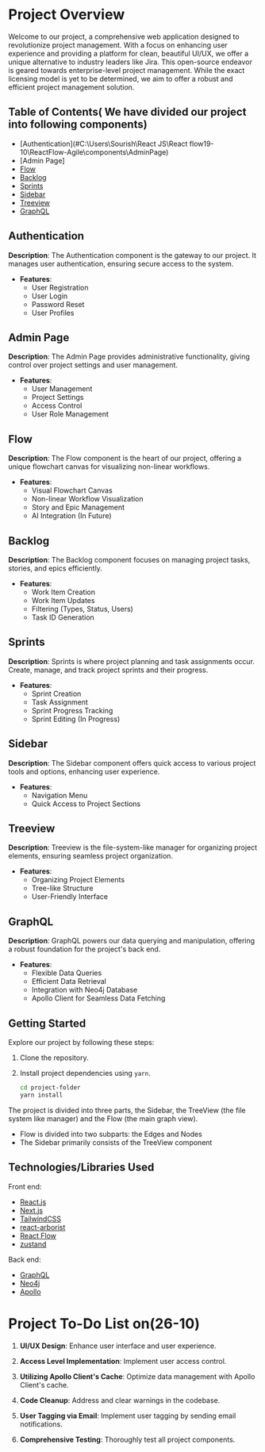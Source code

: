 # Project Overview

Welcome to our project, a comprehensive web application designed to revolutionize project management. With a focus on enhancing user experience and providing a platform for clean, beautiful UI/UX, we offer a unique alternative to industry leaders like Jira. This open-source endeavor is geared towards enterprise-level project management. While the exact licensing model is yet to be determined, we aim to offer a robust and efficient project management solution.

## Table of Contents( We have divided our project into following components)

- [Authentication](#C:\Users\Sourish\React JS\React flow19-10\ReactFlow-Agile\components\AdminPage)
- [Admin Page]
- [Flow](#flow)
- [Backlog](#backlog)
- [Sprints](#sprints)
- [Sidebar](#sidebar)
- [Treeview](#treeview)
- [GraphQL](#graphql)

## Authentication

**Description**: The Authentication component is the gateway to our project. It manages user authentication, ensuring secure access to the system.

- **Features**:
  - User Registration
  - User Login
  - Password Reset
  - User Profiles

## Admin Page

**Description**: The Admin Page provides administrative functionality, giving control over project settings and user management.

- **Features**:
  - User Management
  - Project Settings
  - Access Control
  - User Role Management

## Flow

**Description**: The Flow component is the heart of our project, offering a unique flowchart canvas for visualizing non-linear workflows.

- **Features**:
  - Visual Flowchart Canvas
  - Non-linear Workflow Visualization
  - Story and Epic Management
  - AI Integration (In Future)

## Backlog

**Description**: The Backlog component focuses on managing project tasks, stories, and epics efficiently.

- **Features**:
  - Work Item Creation
  - Work Item Updates
  - Filtering (Types, Status, Users)
  - Task ID Generation

## Sprints

**Description**: Sprints is where project planning and task assignments occur. Create, manage, and track project sprints and their progress.

- **Features**:
  - Sprint Creation
  - Task Assignment
  - Sprint Progress Tracking
  - Sprint Editing (In Progress)

## Sidebar

**Description**: The Sidebar component offers quick access to various project tools and options, enhancing user experience.

- **Features**:
  - Navigation Menu
  - Quick Access to Project Sections

## Treeview

**Description**: Treeview is the file-system-like manager for organizing project elements, ensuring seamless project organization.

- **Features**:
  - Organizing Project Elements
  - Tree-like Structure
  - User-Friendly Interface

## GraphQL

**Description**: GraphQL powers our data querying and manipulation, offering a robust foundation for the project's back end.

- **Features**:
  - Flexible Data Queries
  - Efficient Data Retrieval
  - Integration with Neo4j Database
  - Apollo Client for Seamless Data Fetching

## Getting Started

Explore our project by following these steps:

1. Clone the repository.
2. Install project dependencies using `yarn`.

   ```bash
   cd project-folder
   yarn install

The project is divided into three parts, the Sidebar, the TreeView (the file system like manager) and the Flow (the main graph view).

- Flow is divided into two subparts: the Edges and Nodes
- The Sidebar primarily consists of the TreeView component

## Technologies/Libraries Used

Front end:

- [React.js](https://reactjs.org)
- [Next.js](https://nextjs.org)
- [TailwindCSS](https://tailwindcss.com)
- [react-arborist](https://github.com/brimdata/react-arborist)
- [React Flow](https://reactflow.dev)
- [zustand](https://zustand-demo.pmnd.rs)

Back end:

- [GraphQL](https://graphql.org)
- [Neo4j](https://neo4j.com)
- [Apollo](https://www.apollographql.com)

# Project To-Do List on(26-10)

1. **UI/UX Design**: Enhance user interface and user experience.

2. **Access Level Implementation**: Implement user access control.

3. **Utilizing Apollo Client's Cache**: Optimize data management with Apollo Client's cache.

4. **Code Cleanup**: Address and clear warnings in the codebase.

5. **User Tagging via Email**: Implement user tagging by sending email notifications.

6. **Comprehensive Testing**: Thoroughly test all project components.
